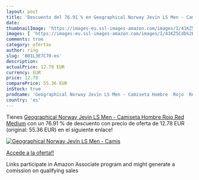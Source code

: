 ```yaml
---
layout: post
title: 'Descuento del 76.91 % en Geographical Norway Jevin LS Men - Camis'
date: 
thumbnailImage: 'https://images-eu.ssl-images-amazon.com/images/I/41KZ5Cdb%2BxL._SL200_.jpg'
images: [ 'https://images-eu.ssl-images-amazon.com/images/I/41KZ5Cdb%2BxL._SL200_.jpg' ]
comments: true
category: ofertas
author: ring
slug: 'B01L3E7C70-es'
description:
actualPrice: 12.78 EUR
currency: EUR
price: 12.78
comparePrice: 55.36 EUR
inStock: true
prodname: 'Geographical Norway Jevin LS Men - Camiseta Hombre  Rojo  Red   Medium'
country: 'es'
---
```


Tienes [Geographical Norway Jevin LS Men - Camiseta Hombre  Rojo  Red   Medium](https://www.amazon.es/dp/B01L3E7C70/?tag=tolees-21) con un 76.91 % de descuento con precio de oferta de 12.78 EUR (original: 55.36 EUR) en el siguiente enlace!

[![Geographical Norway Jevin LS Men - Camis](https://images-eu.ssl-images-amazon.com/images/I/41KZ5Cdb%2BxL._SL200_.jpg)](https://www.amazon.es/dp/B01L3E7C70/?tag=tolees-21)

[Accede a la oferta!!](https://www.amazon.es/dp/B01L3E7C70/?tag=tolees-21)

Links participate in Amazon Associate program and might generate a comission on qualifying sales


